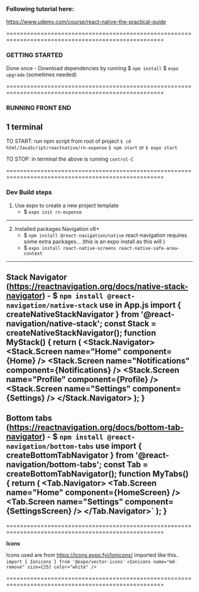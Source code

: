 
### Following tutorial here:

https://www.udemy.com/course/react-native-the-practical-guide

====================================================================================================

### GETTING STARTED

Done once - Download dependencies by running 
    $ `npm install`
    $ `expo upgrade` (sometimes needed)

====================================================================================================

### RUNNING FRONT END

## 1 terminal

TO START: run npm script from root of project 
    `$ cd html/JavaScript/reactnative/rn-expense`
    `$ npm start` or `$ expo start`

TO STOP: in terminal the above is running
    `control-C` 


====================================================================================================
### Dev Build steps
1. Use expo to create a new project template 
   - $ `expo init rn-expense`
------------------------------------------------------------------------
2. Installed packages
Navigation v6+
    - $ `npm install @react-navigation/native`
react-navigation requires some extra packages... (this is an expo install as this will )
    - $ `expo install react-native-screens react-native-safe-area-context`
------------------------------------------------------------------------
Stack Navigator (https://reactnavigation.org/docs/native-stack-navigator)
    - $ `npm install @react-navigation/native-stack`
use in App.js
    import { createNativeStackNavigator } from '@react-navigation/native-stack';
    const Stack = createNativeStackNavigator();
    function MyStack() {
    return (
        <Stack.Navigator>
            <Stack.Screen name="Home" component={Home} />
            <Stack.Screen name="Notifications" component={Notifications} />
            <Stack.Screen name="Profile" component={Profile} />
            <Stack.Screen name="Settings" component={Settings} />
        </Stack.Navigator>
    );
    }
------------------------------------------------------------------------
Bottom tabs (https://reactnavigation.org/docs/bottom-tab-navigator)
    - $ `npm install @react-navigation/bottom-tabs`
use
    import { createBottomTabNavigator } from '@react-navigation/bottom-tabs';
    const Tab = createBottomTabNavigator();
    function MyTabs() {
    return (
        <Tab.Navigator>
            <Tab.Screen name="Home" component={HomeScreen} />
            <Tab.Screen name="Settings" component={SettingsScreen} />
        </Tab.Navigator>`
        );
    }
------------------------------------------------------------------------


====================================================================================================

**Icons**

Icons used are from 
    https://icons.expo.fyi/Ionicons/
imported like this..
    `import { Ionicons } from '@expo/vector-icons'`
    `<Ionicons name="md-remove" size={25} color="white" />`

====================================================================================================
